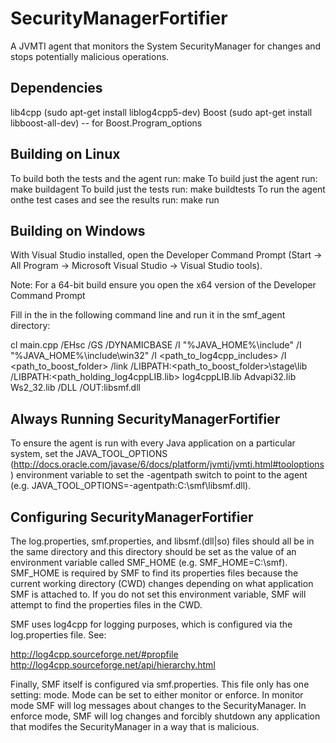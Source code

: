 SecurityManagerFortifier
========================

A JVMTI agent that monitors the System SecurityManager for changes and stops potentially malicious operations.

Dependencies
--------------------------------

lib4cpp (sudo apt-get install liblog4cpp5-dev)
Boost (sudo apt-get install libboost-all-dev) -- for Boost.Program_options

Building on Linux
--------------------------------

To build both the tests and the agent run: make
To build just the agent run: make buildagent
To build just the tests run: make buildtests
To run the agent onthe test cases and see the results run: make run

Building on Windows
--------------------------------

With Visual Studio installed, open the Developer Command Prompt (Start -> All Program -> Microsoft Visual Studio -> Visual Studio tools).

Note: For a 64-bit build ensure you open the x64 version of the Developer Command Prompt

Fill in the <blanks> in the following command line and run it in the smf_agent directory:

cl main.cpp /EHsc /GS /DYNAMICBASE /I "%JAVA_HOME%\include" /I "%JAVA_HOME%\include\win32" /I <path_to_log4cpp_includes> /I <path_to_boost_folder> /link /LIBPATH:<path_to_boost_folder>\stage\lib /LIBPATH:<path_holding_log4cppLIB.lib> log4cppLIB.lib Advapi32.lib Ws2_32.lib /DLL /OUT:libsmf.dll

Always Running SecurityManagerFortifier
--------------------------------
To ensure the agent is run with every Java application on a particular system, set the JAVA_TOOL_OPTIONS (http://docs.oracle.com/javase/6/docs/platform/jvmti/jvmti.html#tooloptions) environment variable to set the -agentpath switch to point to the agent (e.g. JAVA_TOOL_OPTIONS=-agentpath:C:\smf\libsmf.dll). 

Configuring SecurityManagerFortifier
--------------------------------

The log.properties, smf.properties, and libsmf.(dll|so) files should all be in the same directory and this directory should be set as the value of an environment variable called SMF_HOME (e.g. SMF_HOME=C:\smf). SMF_HOME is required by SMF to find its properties files because the current working directory (CWD) changes depending on what application SMF is attached to. If you do not set this environment variable, SMF will attempt to find the properties files in the CWD.

SMF uses log4cpp for logging purposes, which is configured via the log.properties file. See:

http://log4cpp.sourceforge.net/#propfile
http://log4cpp.sourceforge.net/api/hierarchy.html

Finally, SMF itself is configured via smf.properties. This file only has one setting: mode. Mode can be set to either monitor or enforce. In monitor mode SMF will log messages about changes to the SecurityManager. In enforce mode, SMF will log changes and forcibly shutdown any application that modifes the SecurityManager in a way that is malicious.

